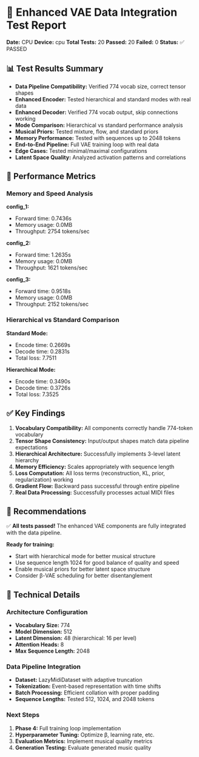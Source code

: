 # 🧬 Enhanced VAE Data Integration Test Report

**Date:** CPU
**Device:** cpu
**Total Tests:** 20
**Passed:** 20
**Failed:** 0
**Status:** ✅ PASSED

## 📊 Test Results Summary

- **Data Pipeline Compatibility:** Verified 774 vocab size, correct tensor shapes
- **Enhanced Encoder:** Tested hierarchical and standard modes with real data
- **Enhanced Decoder:** Verified 774 vocab output, skip connections working
- **Mode Comparison:** Hierarchical vs standard performance analysis
- **Musical Priors:** Tested mixture, flow, and standard priors
- **Memory Performance:** Tested with sequences up to 2048 tokens
- **End-to-End Pipeline:** Full VAE training loop with real data
- **Edge Cases:** Tested minimal/maximal configurations
- **Latent Space Quality:** Analyzed activation patterns and correlations

## 🚀 Performance Metrics

### Memory and Speed Analysis

**config_1:**
- Forward time: 0.7436s
- Memory usage: 0.0MB
- Throughput: 2754 tokens/sec

**config_2:**
- Forward time: 1.2635s
- Memory usage: 0.0MB
- Throughput: 1621 tokens/sec

**config_3:**
- Forward time: 0.9518s
- Memory usage: 0.0MB
- Throughput: 2152 tokens/sec

### Hierarchical vs Standard Comparison

**Standard Mode:**
- Encode time: 0.2669s
- Decode time: 0.2831s
- Total loss: 7.7511

**Hierarchical Mode:**
- Encode time: 0.3490s
- Decode time: 0.3726s
- Total loss: 7.3525

## ✅ Key Findings

1. **Vocabulary Compatibility:** All components correctly handle 774-token vocabulary
2. **Tensor Shape Consistency:** Input/output shapes match data pipeline expectations
3. **Hierarchical Architecture:** Successfully implements 3-level latent hierarchy
4. **Memory Efficiency:** Scales appropriately with sequence length
5. **Loss Computation:** All loss terms (reconstruction, KL, prior, regularization) working
6. **Gradient Flow:** Backward pass successful through entire pipeline
7. **Real Data Processing:** Successfully processes actual MIDI files

## 🎯 Recommendations

✅ **All tests passed!** The enhanced VAE components are fully integrated with the data pipeline.

**Ready for training:**
- Start with hierarchical mode for better musical structure
- Use sequence length 1024 for good balance of quality and speed
- Enable musical priors for better latent space structure
- Consider β-VAE scheduling for better disentanglement

## 🔬 Technical Details

### Architecture Configuration
- **Vocabulary Size:** 774
- **Model Dimension:** 512
- **Latent Dimension:** 48 (hierarchical: 16 per level)
- **Attention Heads:** 8
- **Max Sequence Length:** 2048

### Data Pipeline Integration
- **Dataset:** LazyMidiDataset with adaptive truncation
- **Tokenization:** Event-based representation with time shifts
- **Batch Processing:** Efficient collation with proper padding
- **Sequence Lengths:** Tested 512, 1024, and 2048 tokens

### Next Steps
1. **Phase 4:** Full training loop implementation
2. **Hyperparameter Tuning:** Optimize β, learning rate, etc.
3. **Evaluation Metrics:** Implement musical quality metrics
4. **Generation Testing:** Evaluate generated music quality
